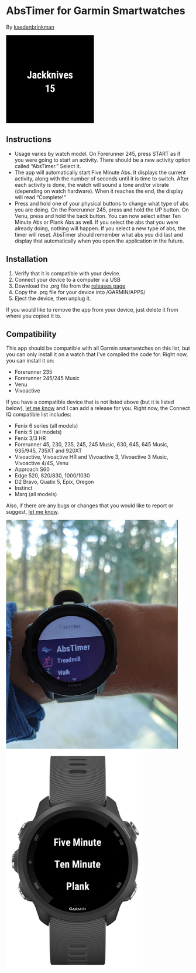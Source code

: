 #  AbsTimer for Garmin Smartwatches
By [kaedenbrinkman](https://github.com/kaedenbrinkman)

![alt text](doc/screen.png "AbsTimer Screen")

## Instructions
-	Usage varies by watch model. On Forerunner 245, press START as if you were going to start an activity. There should be a new activity option called “AbsTimer.” Select it.
-	The app will automatically start Five Minute Abs. It displays the current activity, along with the number of seconds until it is time to switch. After each activity is done, the watch will sound a tone and/or vibrate (depending on watch hardware). When it reaches the end, the display will read “Complete!”
-	Press and hold one of your physical buttons to change what type of abs you are doing. On the Forerunner 245, press and hold the UP button. On Venu, press and hold the back button. You can now select either Ten Minute Abs or Plank Abs as well. If you select the abs that you were already doing, nothing will happen. If you select a new type of abs, the timer will reset. AbsTimer should remember what abs you did last and display that automatically when you open the application in the future.

## Installation
1. Verify that it is compatible with your device.
1.	Connect your device to a computer via USB
2.	Download the .prg file from the [releases page](https://github.com/kaedenbrinkman/Garmin-AbsTimer/releases)
3.	Copy the .prg file for your device into /GARMIN/APPS/
4.	Eject the device, then unplug it.


If you would like to remove the app from your device, just delete it from where you copied it to.

## Compatibility
This app should be compatible with all Garmin smartwatches on this list, but you can only install it on a watch that I've compiled the code for.
Right now, you can install it on:
- Forerunner 235
- Forerunner 245/245 Music
- Venu
- Vivoactive

If you have a compatible device that is not listed above (but it is listed below), [let me know](https://github.com/kaedenbrinkman/Garmin-AbsTimer/issues) and I can add a release for you.
Right now, the Connect IQ compatible list includes:

- Fenix 6 series (all models)
- Fenix 5 (all models)
- Fenix 3/3 HR
- Forerunner 45, 230, 235, 245, 245 Music, 630, 645, 645 Music, 935/945, 735XT and 920XT
- Vivoactive, Vivoactive HR and Vivoactive 3, Vivoactive 3 Music, Vivoactive 4/4S, Venu
- Approach S60
- Edge 520, 820/830, 1000/1030
- D2 Bravo, Quatix 5, Epix, Oregon
- Instinct
- Marq (all models)



Also, if there are any bugs or changes that you would like to report or suggest, [let me know](https://github.com/kaedenbrinkman/Garmin-AbsTimer/issues).



![alt text](doc/launch.png "AbsTimer Icon") ![alt text](doc/menu.png "AbsTimer Menu") 
